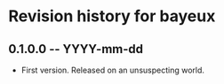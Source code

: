 # Revision history for bayeux

## 0.1.0.0 -- YYYY-mm-dd

* First version. Released on an unsuspecting world.
